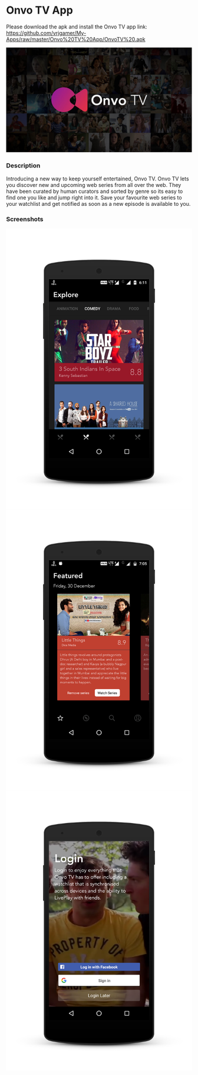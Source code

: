 # Onvo TV App
Please download the apk and install the Onvo TV app
link: https://github.com/vrjgamer/My-Apps/raw/master/Onvo%20TV%20App/OnvoTV%20.apk

![Feature Image](https://github.com/vrjgamer/My-Apps/blob/master/Onvo%20TV%20App/feature_page_1.jpeg)

### Description
Introducing a new way to keep yourself entertained, Onvo TV.
Onvo TV lets you discover new and upcoming web series from all over the web. They have been curated by human curators and sorted by genre so its easy to find one you like and jump right into it.
Save your favourite web series to your watchlist and get notified as soon as a new episode is available to you.

### Screenshots
![ScreenShot 1](https://github.com/vrjgamer/My-Apps/blob/master/Onvo%20TV%20App/1.png)
![ScreenShot 2](https://github.com/vrjgamer/My-Apps/blob/master/Onvo%20TV%20App/3.png) 
![ScreenShot 3](https://github.com/vrjgamer/My-Apps/blob/master/Onvo%20TV%20App/8.png)

